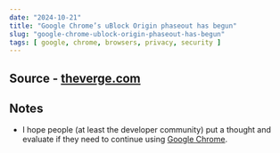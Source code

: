 ```yaml
---
date: "2024-10-21"
title: "Google Chrome’s uBlock Origin phaseout has begun"
slug: "google-chrome-ublock-origin-phaseout-has-begun"
tags: [ google, chrome, browsers, privacy, security ]
---
```




## Source - [theverge.com][1]

## Notes
* I hope people (at least the developer community) put a thought and evaluate if they need to continue using [Google Chrome][2].



  [1]: https://www.theverge.com/2024/10/15/24270981/google-chrome-ublock-origin-phaseout-manifest-v3-ad-blocker
  [2]: https://en.wikipedia.org/wiki/Google_Chrome
